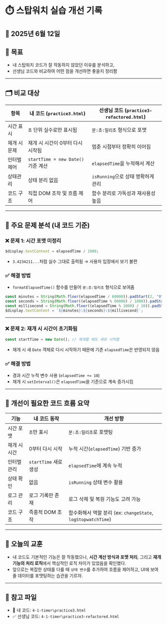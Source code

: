 # ⏱️ 스탑워치 실습 개선 기록

## 📅 2025년 6월 12일

## 🎯 목표
- 내 스탑워치 코드가 잘 작동하지 않았던 이유를 분석하고,
- 선생님 코드와 비교하여 어떤 점을 개선하면 좋을지 정리함

---

## 🗂️ 비교 대상

| 항목 | 내 코드 (`practice3.html`) | 선생님 코드 (`practice3-refactored.html`) |
|------|-----------------------------|--------------------------------------------|
| 시간 표시 | `초` 단위 실수로만 표시됨 | `분:초:밀리초` 형식으로 포맷 |
| 재개 시 문제 | 재개 시 시간이 0부터 다시 시작됨 | 멈춘 시점부터 정확히 이어짐 |
| 인터벌 제어 | `startTime = new Date()` 기준 계산 | `elapsedTime`을 누적해서 계산 |
| 상태관리 | 상태 분리 없음 | `isRunning`으로 상태 명확하게 관리 |
| 코드 구조 | 직접 DOM 조작 및 흐름 제어 | 함수 분리로 가독성과 재사용성 높음 |

---

## 🧩 주요 문제 분석 (내 코드 기준)

### ❌ 문제 1: 시간 포맷 미정리
```js
$display.textContent = elapsedTime / 1000;
```

* `3.4234211...`처럼 실수 그대로 출력됨 → 사용자 입장에서 보기 불편

### ✅ 해결 방법

* `formatElapsedTime()` 함수를 만들어 `분:초:밀리초` 형식으로 보여줌

```js
const minutes = String(Math.floor(elapsedTime / 60000)).padStart(2, "0");
const seconds = String(Math.floor((elapsedTime % 60000) / 1000)).padStart(2, "0");
const millisecond = String(Math.floor((elapsedTime % 1000) / 10)).padStart(2, '0');
$display.textContent = `${minutes}:${seconds}:${millisecond}`;
```

---

### ❌ 문제 2: 재개 시 시간이 초기화됨

```js
const startTime = new Date(); // 재개할 때도 새로 시작함
```

* 재개 시 새 `Date` 객체로 다시 시작하기 때문에 기존 `elapsedTime`은 반영되지 않음

### ✅ 해결 방법

* 경과 시간 누적 변수 사용 (`elapsedTime += 10`)
* 재개 시 `setInterval()`은 `elapsedTime`을 기준으로 계속 증가시킴

---

## 🧠 개선이 필요한 코드 흐름 요약

| 기능      | 내 코드 동작           | 개선 방향                                               |
| ------- | ----------------- | --------------------------------------------------- |
| 시간 포맷   | `초`만 표시           | `분:초:밀리초`로 포맷팅                                      |
| 재개 시 시간 | 0부터 다시 시작         | 누적 시간(`elapsedTime`) 기반 증가                          |
| 인터벌 관리  | `startTime` 새로 생성 | `elapsedTime`에 계속 누적                                |
| 상태 확인   | 없음                | `isRunning` 상태 변수 활용                                |
| 로그 관리   | 로그 기록만 존재         | 로그 삭제 및 복원 기능도 고려 가능                                |
| 코드 구조   | 즉흥적 DOM 조작        | 함수화해서 역할 분리 (ex: `changeState`, `logStopwatchTime`) |

---

## 🧠 오늘의 교훈

* 내 코드도 기본적인 기능은 잘 작동했으나, **시간 계산 방식과 포맷 처리**, 그리고 **재개 기능의 처리 로직**에서 핵심적인 로직 차이가 있었음을 확인했다.
* 앞으로는 복잡한 상태를 다룰 때 `상태 변수`를 추가하여 흐름을 제어하고, UI에 보여줄 데이터를 포맷팅하는 습관을 기르자.

---

## 📁 참고 파일

* 📝 내 코드: `4-1-timer\practice3.html`
* ✅ 선생님 코드: `4-1-timer\practice3-refactored.html`

